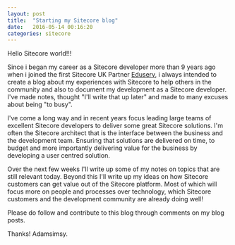 ```yaml
---
layout: post
title:  "Starting my Sitecore blog"
date:   2016-05-14 00:16:20
categories: sitecore
---
```

Hello Sitecore world!!! 

Since i began my career as a Sitecore developer more than 9 years ago when i joined the first Sitecore UK Partner [Eduserv], i always intended to create a blog about my experiences with Sitecore to help others in the community and also to document my development as a Sitecore developer. I've made notes, thought "I'll write that up later" and made to many excuses about being "to busy".

I've come a long way and in recent years focus leading large teams of excellent Sitecore developers to deliver some great Sitecore solutions. I'm often the Sitecore architect that is the interface between the business and the development team. Ensuring that solutions are delivered on time, to budget and more importantly delivering value for the business by developing a user centred solution.

Over the next few weeks I'll write up some of my notes on topics that are still relevant today. Beyond this I'll write up my ideas on how Sitecore customers can get value out of the Sitecore platform. Most of which will focus more on people and processes over technology, which Sitecore customers and the development community are already doing well! 

Please do follow and contribute to this blog through comments on my blog posts.

Thanks! Adamsimsy.

[eduserv]: http://www.eduserv.org.uk
